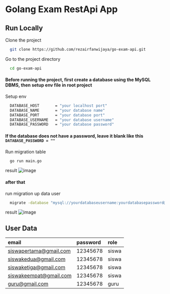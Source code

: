 
# Golang Exam RestApi App


## Run Locally

Clone the project

```bash
  git clone https://github.com/rezairfanwijaya/go-exam-api.git
```

Go to the project directory

```bash
  cd go-exam-api
```

#### Before running the project, first create a database using the MySQL DBMS, then setup env file in root project

Setup env

```bash
  DATABASE_HOST       = "your localhost port"
  DATABASE_NAME       = "your database name"
  DATABASE_PORT       = "your database port"
  DATABASE_USERNAME   = "your database username"
  DATABASE_PASSWORD   = "your database password"
```
#### If the database does not have a password, leave it blank like this ```DATABASE_PASSWORD = ""```

Run migration table

```bash
  go run main.go
```
result
![image](https://user-images.githubusercontent.com/87264553/204498813-ad29cd5c-c293-4e3a-b8b0-176ea0b8aa4f.png)


#### after that 
run migration up data user
```bash
  migrate -database "mysql://yourdatabaseusername:yourdatabasepassword@tcp(yourdatabasehost:yourdatabaseport)/yourdatabasename" -path db/migration up
```
result
![image](https://user-images.githubusercontent.com/87264553/204498884-7580de99-776b-4748-b2c8-01d151c17ebc.png)



## User Data

| email | password     | role               |
| :-------- | :------- | :------------------------- |
| siswapertama@gmail.com | 12345678 | siswa |
| siswakedua@gmail.com | 12345678 | siswa |
| siswaketiga@gmail.com | 12345678 | siswa |
| siswakeempat@gmail.com | 12345678 | siswa |
| guru@gmail.com | 12345678 | guru |



